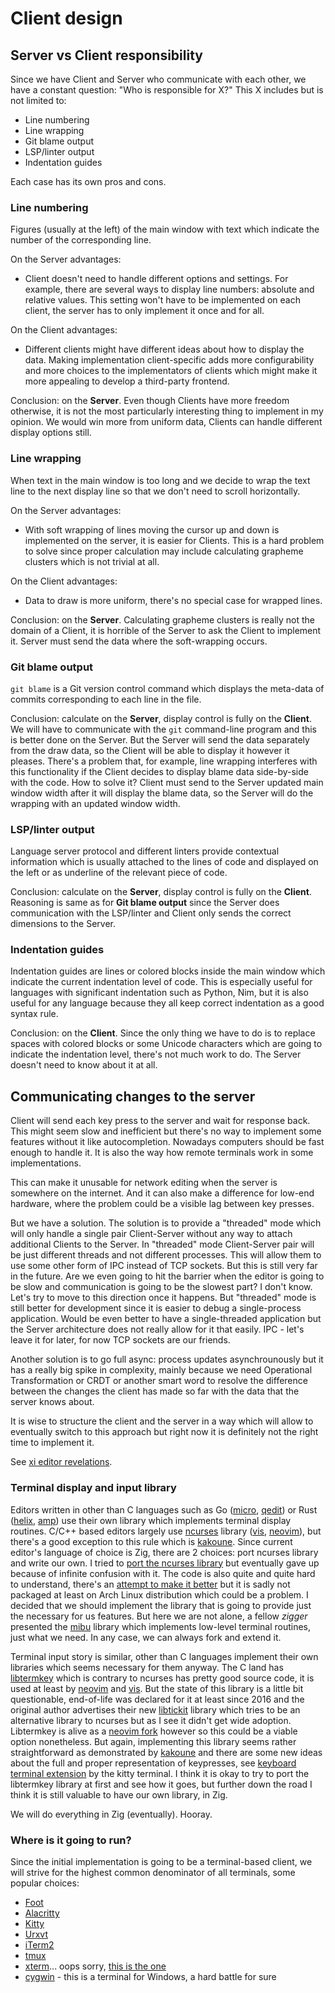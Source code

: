 # Client design

## Server vs Client responsibility

Since we have Client and Server who communicate with each other, we have a
constant question: "Who is responsible for X?" This X includes but is not
limited to:
* Line numbering
* Line wrapping 
* Git blame output 
* LSP/linter output 
* Indentation guides

Each case has its own pros and cons.

### Line numbering

Figures (usually at the left) of the main window with text which indicate the
number of the corresponding line.

On the Server advantages: 
* Client doesn't need to handle different options and settings. For example,
  there are several ways to display line numbers: absolute and relative values.
  This setting won't have to be implemented on each client, the server has to
  only implement it once and for all.

On the Client advantages: 
* Different clients might have different ideas about how to display the data.
  Making implementation client-specific adds more configurability and more
  choices to the implementators of clients which might make it more appealing to
  develop a third-party frontend.

Conclusion: on the **Server**. Even though Clients have more freedom otherwise,
it is not the most particularly interesting thing to implement in my opinion. We
would win more from uniform data, Clients can handle different display options
still.

### Line wrapping

When text in the main window is too long and we decide to wrap the text line to
the next display line so that we don't need to scroll horizontally.

On the Server advantages: 
* With soft wrapping of lines moving the cursor up and down is implemented on
  the server, it is easier for Clients. This is a hard problem to solve since
  proper calculation may include calculating grapheme clusters which is not
  trivial at all.

On the Client advantages: 
* Data to draw is more uniform, there's no special case for wrapped lines.

Conclusion: on the **Server**. Calculating grapheme clusters is really not the
domain of a Client, it is horrible of the Server to ask the Client to implement
it. Server must send the data where the soft-wrapping occurs.

### Git blame output

`git blame` is a Git version control command which displays the meta-data of
commits corresponding to each line in the file.

Conclusion: calculate on the **Server**, display control is fully on the
**Client**. We will have to communicate with the `git` command-line program and
this is better done on the Server. But the Server will send the data separately
from the draw data, so the Client will be able to display it however it
pleases. There's a problem that, for example, line wrapping interferes with this
functionality if the Client decides to display blame data side-by-side with the
code. How to solve it? Client must send to the Server updated main window width
after it will display the blame data, so the Server will do the wrapping with an
updated window width.

### LSP/linter output

Language server protocol and different linters provide contextual information
which is usually attached to the lines of code and displayed on the left or as
underline of the relevant piece of code.

Conclusion: calculate on the **Server**, display control is fully on the
**Client**. Reasoning is same as for **Git blame output** since the Server does
communication with the LSP/linter and Client only sends the correct dimensions
to the Server.

### Indentation guides

Indentation guides are lines or colored blocks inside the main window which
indicate the current indentation level of code. This is especially useful for
languages with significant indentation such as Python, Nim, but it is also
useful for any language because they all keep correct indentation as a good
syntax rule.

Conclusion: on the **Client**. Since the only thing we have to do is to replace
spaces with colored blocks or some Unicode characters which are going to
indicate the indentation level, there's not much work to do. The Server doesn't
need to know about it at all.

## Communicating changes to the server

Client will send each key press to the server and wait for response back.
This might seem slow and inefficient but there's no way to implement some
features without it like autocompletion. Nowadays computers should be
fast enough to handle it. It is also the way how remote terminals work
in some implementations.

This can make it unusable for network editing when the server is somewhere
on the internet. And it can also make a difference for low-end hardware,
where the problem could be a visible lag between key presses.

But we have a solution. The solution is to provide a "threaded" mode which will
only handle a single pair Client-Server without any way to attach additional
Clients to the Server. In "threaded" mode Client-Server pair will be just
different threads and not different processes. This will allow them to use some
other form of IPC instead of TCP sockets. But this is still very far in the
future. Are we even going to hit the barrier when the editor is going to be slow
and communication is going to be the slowest part? I don't know. Let's try to
move to this direction once it happens. But "threaded" mode is still better for
development since it is easier to debug a single-process application. Would be
even better to have a single-threaded application but the Server architecture
does not really allow for it that easily. IPC - let's leave it for later, for
now TCP sockets are our friends.

Another solution is to go full async: process updates asynchrounously but it has
a really big spike in complexity, mainly because we need Operational
Transformation or CRDT or another smart word to resolve the difference between
the changes the client has made so far with the data that the server knows
about.

It is wise to structure the client and the server in a way which will
allow to eventually switch to this approach but right now it is definitely
not the right time to implement it.

See [xi editor revelations](https://github.com/xi-editor/xi-editor/issues/1187#issuecomment-491473599).

### Terminal display and input library

Editors written in other than C languages such as Go ([micro], [qedit]) or Rust
([helix], [amp]) use their own library which implements terminal display
routines. C/C++ based editors largely use [ncurses] library ([vis], [neovim]),
but there's a good exception to this rule which is [kakoune]. Since current
editor's language of choice is Zig, there are 2 choices: port ncurses library
and write our own. I tried to [port the ncurses library] but eventually gave up
because of infinite confusion with it. The code is also quite and quite hard to
understand, there's an [attempt to make it better] but it is sadly not packaged
at least on Arch Linux distribution which could be a problem. I decided that we
should implement the library that is going to provide just the necessary for us
features. But here we are not alone, a fellow _zigger_ presented the [mibu]
library which implements low-level terminal routines, just what we need. In any
case, we can always fork and extend it.

Terminal input story is similar, other than C languages implement their own
libraries which seems necessary for them anyway. The C land has [libtermkey]
which is contrary to ncurses has pretty good source code, it is used at least by
[neovim] and [vis]. But the state of this library is a little bit questionable,
end-of-life was declared for it at least since 2016 and the original author
advertises their new [libtickit] library which tries to be an alternative
library to ncurses but as I see it didn't get wide adoption. Libtermkey is alive
as a [neovim fork] however so this could be a viable option nonetheless. But
again, implementing this library seems rather straightforward as demonstrated by
[kakoune] and there are some new ideas about the full and proper representation
of keypresses, see [keyboard terminal extension] by the kitty terminal. I think
it is okay to try to port the libtermkey library at first and see how it goes,
but further down the road I think it is still valuable to have our own library,
in Zig.

We will do everything in Zig (eventually). Hooray.

[ncurses]: https://en.wikipedia.org/wiki/Ncurses
[libtermkey]: http://www.leonerd.org.uk/code/libtermkey/
[port the ncurses library]: https://github.com/greenfork/zig-ncurses
[libtickit]: http://www.leonerd.org.uk/code/libtickit/
[neovim fork]: https://github.com/neovim/libtermkey
[keyboard terminal extension]: https://sw.kovidgoyal.net/kitty/keyboard-protocol.html
[attempt to make it better]: https://github.com/sabotage-linux/netbsd-curses
[mibu]: https://github.com/xyaman/mibu

[Kakoune]: https://github.com/mawww/kakoune
[amp]: https://github.com/jmacdonald/amp
[vis]: https://github.com/martanne/vis
[micro]: https://github.com/zyedidia/micro
[vy]: https://github.com/vyapp/vy
[neovim]: https://github.com/neovim/neovim
[helix]: https://github.com/helix-editor/helix
[xi]: https://xi-editor.io/
[qedit]: https://github.com/fivemoreminix/qedit
[kilo]: https://github.com/antirez/kilo
[moe]: https://github.com/fox0430/moe
[paravim]: https://github.com/paranim/paravim
[focus]: https://github.com/jamii/focus
[Emacs]: https://www.gnu.org/software/emacs/
[joe]: https://joe-editor.sourceforge.io/
[TextMate grammar]: https://macromates.com/manual/en/language_grammars


### Where is it going to run?

Since the initial implementation is going to be a terminal-based client, we
will strive for the highest common denominator of all terminals, some popular
choices:

* [Foot]
* [Alacritty]
* [Kitty]
* [Urxvt]
* [iTerm2]
* [tmux]
* [xterm]... oops sorry, [this is the one]
* [cygwin] - this is a terminal for Windows, a hard battle for sure

[Foot]: https://codeberg.org/dnkl/foot
[Alacritty]: https://github.com/alacritty/alacritty
[Kitty]: https://sw.kovidgoyal.net/kitty/
[Urxvt]: https://wiki.archlinux.org/title/Rxvt-unicode
[iTerm2]: https://iterm2.com/
[tmux]: https://github.com/tmux/tmux
[xterm]: https://github.com/xtermjs/xterm.js/
[this is the one]: https://invisible-island.net/xterm/
[cygwin]: https://www.cygwin.com/
